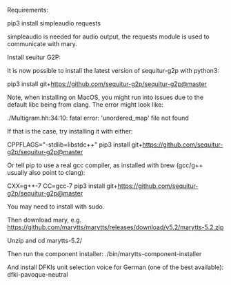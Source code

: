 Requirements:

pip3 install simpleaudio requests

simpleaudio is needed for audio output, the requests module is used to communicate with mary.

Install seuitur G2P:

It is now possible to install the latest version of sequitur-g2p with python3: 

pip3 install git+https://github.com/sequitur-g2p/sequitur-g2p@master

Note, when installing on MacOS, you might run into issues due to the default libc being from clang. The error might look like:

./Multigram.hh:34:10: fatal error: 'unordered_map' file not found 

If that is the case, try installing it with either:

CPPFLAGS="-stdlib=libstdc++" pip3 install git+https://github.com/sequitur-g2p/sequitur-g2p@master
 
Or tell pip to use a real gcc compiler, as installed with brew (gcc/g++ usually also point to clang):

CXX=g++-7 CC=gcc-7 pip3 install git+https://github.com/sequitur-g2p/sequitur-g2p@master

You may need to install with sudo.

Then download mary, e.g. https://github.com/marytts/marytts/releases/download/v5.2/marytts-5.2.zip

Unzip and cd marytts-5.2/

Then run the component installer:
./bin/marytts-component-installer

And install DFKIs unit selection voice for German (one of the best available):
dfki-pavoque-neutral
